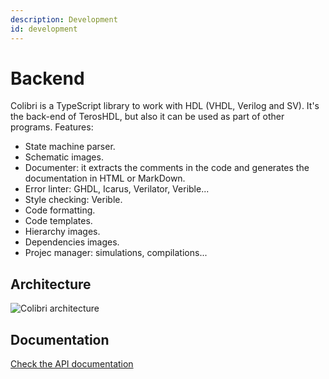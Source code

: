 ```yaml
---
description: Development
id: development
---
```


# Backend

Colibri is a TypeScript library to work with HDL (VHDL, Verilog and SV). It's the back-end of TerosHDL, but also it can be used as part of other programs. Features:

- State machine parser.
- Schematic images.
- Documenter: it extracts the comments in the code and generates the documentation in HTML or MarkDown.
- Error linter: GHDL, Icarus, Verilator, Verible...
- Style checking: Verible.
- Code formatting.
- Code templates.
- Hierarchy images.
- Dependencies images.
- Projec manager: simulations, compilations...

 ## Architecture

<p align="center">

![Colibri architecture](/img/colibri.png) 
</p>

 ## Documentation

[Check the API documentation](https://terostechnology.github.io/colibri/api-doc/index.html)